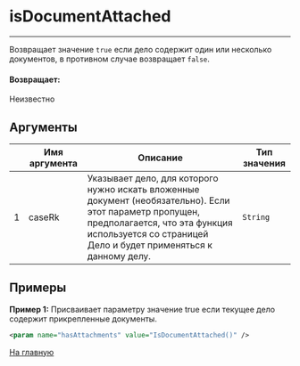 # isDocumentAttached

---

Возвращает значение `true` если дело содержит один или несколько документов, в противном случае возвращает `false`.

#### Возвращает:

Неизвестно

## Аргументы

|  | Имя аргумента | Описание | Тип значения |
| --- | --- | --- | --- |
| 1 | caseRk | Указывает дело, для которого нужно искать вложенные документ (необязательно). Если этот параметр пропущен, предполагается, что эта функция используется со страницей Дело и будет применяться к данному делу. | `String` |

## Примеры

**Пример 1:** Присваивает параметру значение true если текущее дело содержит прикрепленные документы.
```xml
<param name="hasAttachments" value="IsDocumentAttached()" />
```



[На главную](./ecmfunctions/)